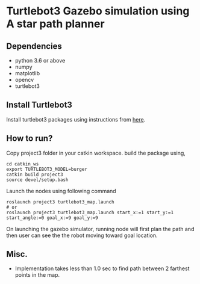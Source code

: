 # Turtlebot3 Gazebo simulation using A star path planner

## Dependencies
- python 3.6 or above
- numpy
- matplotlib
- opencv
- turtlebot3


## Install Turtlebot3
Install turtlebot3 packages using instructions
from [here](https://emanual.robotis.com/docs/en/platform/turtlebot3/quick-start/).

## How to run?

Copy project3 folder in your catkin workspace.
build the package using,
```
cd catkin_ws
export TURTLEBOT3_MODEL=burger
catkin build project3
source devel/setup.bash
```
Launch the nodes using following command
```
roslaunch project3 turtlebot3_map.launch
# or
roslaunch project3 turtlebot3_map.launch start_x:=1 start_y:=1 start_angle:=0 goal_x:=9 goal_y:=9
```

On launching the gazebo simulator, running node will first plan the path and then user can see the the robot moving toward goal location.

## Misc.

- Implementation takes less than 1.0 sec to find path between 2 farthest points in the map.